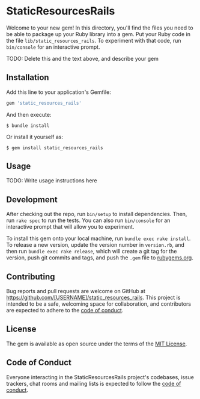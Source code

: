 # StaticResourcesRails

Welcome to your new gem! In this directory, you'll find the files you need to be able to package up your Ruby library into a gem. Put your Ruby code in the file `lib/static_resources_rails`. To experiment with that code, run `bin/console` for an interactive prompt.

TODO: Delete this and the text above, and describe your gem

## Installation

Add this line to your application's Gemfile:

```ruby
gem 'static_resources_rails'
```

And then execute:

    $ bundle install

Or install it yourself as:

    $ gem install static_resources_rails

## Usage

TODO: Write usage instructions here

## Development

After checking out the repo, run `bin/setup` to install dependencies. Then, run `rake spec` to run the tests. You can also run `bin/console` for an interactive prompt that will allow you to experiment.

To install this gem onto your local machine, run `bundle exec rake install`. To release a new version, update the version number in `version.rb`, and then run `bundle exec rake release`, which will create a git tag for the version, push git commits and tags, and push the `.gem` file to [rubygems.org](https://rubygems.org).

## Contributing

Bug reports and pull requests are welcome on GitHub at https://github.com/[USERNAME]/static_resources_rails. This project is intended to be a safe, welcoming space for collaboration, and contributors are expected to adhere to the [code of conduct](https://github.com/[USERNAME]/static_resources_rails/blob/master/CODE_OF_CONDUCT.md).


## License

The gem is available as open source under the terms of the [MIT License](https://opensource.org/licenses/MIT).

## Code of Conduct

Everyone interacting in the StaticResourcesRails project's codebases, issue trackers, chat rooms and mailing lists is expected to follow the [code of conduct](https://github.com/[USERNAME]/static_resources_rails/blob/master/CODE_OF_CONDUCT.md).
